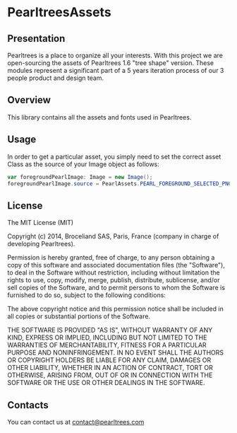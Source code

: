 # PearltreesAssets

## Presentation
Pearltrees is a place to organize all your interests. With this project we are 
open-sourcing the assets of Pearltrees 1.6 "tree shape" version. These modules 
represent a significant part of a 5 years iteration process of our 3 people 
product and design team.

## Overview
This library contains all the assets and fonts used in Pearltrees.

## Usage

In order to get a particular asset, you simply need to set the correct asset Class
as the source of your Image object as follows:

``` actionscript
var foregroundPearlImage: Image = new Image();
foregroundPearlImage.source = PearlAssets.PEARL_FOREGROUND_SELECTED_PNG;
```

## License

The MIT License (MIT)

Copyright (c) 2014, Broceliand SAS, Paris, France (company in charge of developing Pearltrees).

Permission is hereby granted, free of charge, to any person obtaining a copy
of this software and associated documentation files (the "Software"), to deal
in the Software without restriction, including without limitation the rights
to use, copy, modify, merge, publish, distribute, sublicense, and/or sell
copies of the Software, and to permit persons to whom the Software is
furnished to do so, subject to the following conditions:

The above copyright notice and this permission notice shall be included in all
copies or substantial portions of the Software.

THE SOFTWARE IS PROVIDED "AS IS", WITHOUT WARRANTY OF ANY KIND, EXPRESS OR
IMPLIED, INCLUDING BUT NOT LIMITED TO THE WARRANTIES OF MERCHANTABILITY,
FITNESS FOR A PARTICULAR PURPOSE AND NONINFRINGEMENT. IN NO EVENT SHALL THE
AUTHORS OR COPYRIGHT HOLDERS BE LIABLE FOR ANY CLAIM, DAMAGES OR OTHER
LIABILITY, WHETHER IN AN ACTION OF CONTRACT, TORT OR OTHERWISE, ARISING FROM,
OUT OF OR IN CONNECTION WITH THE SOFTWARE OR THE USE OR OTHER DEALINGS IN THE
SOFTWARE.

## Contacts

You can contact us at contact@pearltrees.com
